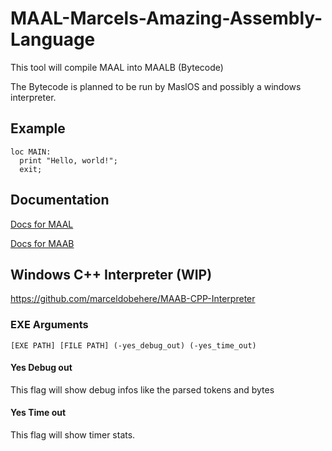 # MAAL-Marcels-Amazing-Assembly-Language
This tool will compile MAAL into MAALB (Bytecode)

The Bytecode is planned to be run by MaslOS and possibly a windows interpreter.


## Example
```
loc MAIN:
  print "Hello, world!";
  exit;
```


## Documentation


[Docs for MAAL](MAAL/Docs/MAAL.md)


[Docs for MAAB](MAAL/Docs/MAAB.md)




## Windows C++ Interpreter (WIP)

https://github.com/marceldobehere/MAAB-CPP-Interpreter



### EXE Arguments

```
[EXE PATH] [FILE PATH] (-yes_debug_out) (-yes_time_out)
```

#### Yes Debug out
This flag will show debug infos like the parsed tokens and bytes


#### Yes Time out
This flag will show timer stats.

